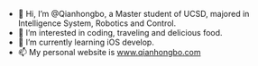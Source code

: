 - 👋 Hi, I’m @Qianhongbo, a Master student of UCSD, majored in Intelligence System, Robotics and Control.
- 👀 I’m interested in coding, traveling and delicious food.
- 🌱 I’m currently learning iOS develop.
- 📫 My personal website is www.qianhongbo.com

<!---
Qianhongbo/Qianhongbo is a ✨ special ✨ repository because its `README.md` (this file) appears on your GitHub profile.
You can click the Preview link to take a look at your changes.
--->
